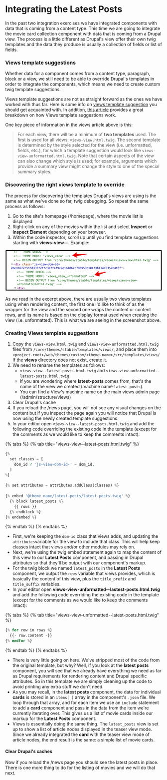 # Integrating the Latest Posts

In the past two integration exercises we have integrated components with data that is coming from a content type. This time we are going to integrate the movie card collection component with data that is coming from a Drupal view. The process is a little different as Drupal's view offer their own twig templates and the data they produce is usually a collection of fields or list of fields.

### Views template suggestions

Whether data for a component comes from a content type, paragraph, block or a view, we still need to be able to override Drupal's templates in order to integrate the components, which means we need to create custom twig template suggestions.

Views template suggestions are not as straight forward as the ones we have worked with thus far. Here is some info on [views template suggestion](https://api.drupal.org/api/drupal/core!modules!views!views.theme.inc/group/views_templates/8.2.x) you should get acquainted with. In addition, [this article](http://redcrackle.com/blog/drupal-8/theme-views-templates) provides a great breakdown on how Views template suggestions work.

One key piece of information in the views article above is this:

> For each view, there will be a minimum of **two templates** used. The first is used for all views: `views-view.html.twig`. The second template is determined by the style selected for the view \(i.e. unformatted, fields, etc.\), for which a template suggestion would look like `views-view-unformatted.html.twig`. Note that certain aspects of the view can also change which style is used; for example, arguments which provide a summary view might change the style to one of the special summary styles.

### Discovering the right views template to override

The process for discovering the templates Drupal's views are using is the same as what we've done so far, twig debugging. So repeat the same process as follows:

1. Go to the site's homepage \(/homepage\), where the movie list is displayed
2. Right-click on any of the movies within the list and select **Inspect** or **Inspect Element** depending on your browser.
3. Within the code inspector, scroll up until you find template suggestions starting with **views-view--**. Example:

![Example of twig debug showing views templates](../.gitbook/assets/views-1.png)

As we read in the excerpt above, there are usually two views templates using when rendering content, the first one I'd like to think of as the wrapper for the view and the second one wraps the content or content rows, and its name is based on the display format used when creating the view \(i.e. unformatted\). This is what we are seeing in the screenshot above.

### Creating Views template suggestions

1. Copy the `views-view.html.twig` and `views-view-unformatted.html.twig` files from `/core/themes/stable/templates/views/`, and place them into `<project-root>/web/themes/custom/<theme-name>/src/templates/views/` If the **views** directory does not exist, create it.
2. We need to rename the templates as follows:
   * `views-view--latest-posts.html.twig` and `views-view-unformatted--latest-posts.html.twig`
   * If you are wondering where **latest-posts** comes from, that's the name of the view we created \(machine name `latest_posts`\).
   * You can find a View's machine name on the main views admin page \(/admin/structure/views\)
3. Clear Drupal's cache
4. If you reload the /news page, you will not see any visual changes on the content but if you inspect the page again you will notice that Drupal is now using the newly created template suggestions.
5. In your editor open `views-view--latest-posts.html.twig` and add the following code overriding the existing code in the template \(except for the comments as we would like to keep the comments intact\):

{% tabs %}
{% tab title="views-view--latest-posts.html.twig" %}
```php
{%
  set classes = [
    dom_id ? 'js-view-dom-id-' ~ dom_id,
  ]
%}

{% set attributes = attributes.addClass(classes) %}

{% embed '@theme_name/latest-posts/latest-posts.twig' %}
  {% block latest_posts %}
    {{ rows }}
  {% endblock %}
{% endembed %}
```
{% endtab %}
{% endtabs %}

* First, we're keeping the `dom-id` class that views adds, and updating the `attributes`variable for the view to include that class. This will help keep classes intact that views and/or other modules may rely on.
* Next, we're using the twig embed statement again to map the content of this view to our **Latest Posts** component, and passing in Drupal attributes so that they'll be output with our component's markup.
* For the twig block we named `latest_posts` in the **Latest Posts** component, we output the `rows` variable that views provides, which is basically the content of this view, plus the `title_prefix` and `title_suffix` variables.
* In your editor open **views-view-unformatted--lastest-posts.html.twig** and add the following code overriding the existing code in the template \(except for the comments as we would like to keep the comments intact\):

{% tabs %}
{% tab title="views-view-unformatted--latest-posts.html.twig" %}
```php
{% for row in rows %}
  {{- row.content -}}
{% endfor %}
```
{% endtab %}
{% endtabs %}

* There is very little going on here. We've stripped most of the code from the original template, but why? Well, if you look at the **latest posts** component, you will see that we already have everything we need as far as Drupal requirements for rendering content and Drupal specific attributes. So in this template we are simply cleaning up the code to avoid printing any extra stuff we don't need.
* As you may recall, in the **latest posts** component, the data for individual **cards** is stored in an `items[ ]` array in the component's `.json` file. We loop through that array, and for each item we use an `include` statement to add a **card** component and pass in the data from the item we're currently iterating over. This gives us a list of movie cards inside our markup for the **Latest Posts** component.
* Views is essentially doing the same thing. The `latest_posts` view is set up to show a list of article nodes displayed in the teaser view mode. Since we already integrated the **card** with the teaser view mode of article nodes, the end result is the same: a simple list of movie cards.

#### Clear Drupal's caches

Now if you reload the /news page you should see the latest posts in place. There is one more thing to do for the listing of movies and we will do that next.

